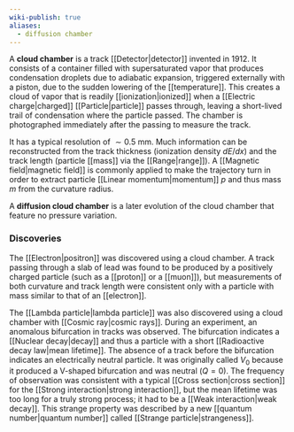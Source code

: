 ```yaml
---
wiki-publish: true
aliases:
  - diffusion chamber
---
```

A **cloud chamber** is a track [[Detector|detector]] invented in 1912. It consists of a container filled with supersaturated vapor that produces condensation droplets due to adiabatic expansion, triggered externally with a piston, due to the sudden lowering of the [[temperature]]. This creates a cloud of vapor that is readily [[ionization|ionized]] when a [[Electric charge|charged]] [[Particle|particle]] passes through, leaving a short-lived trail of condensation where the particle passed. The chamber is photographed immediately after the passing to measure the track.

It has a typical resolution of $\sim 0.5$ mm. Much information can be reconstructed from the track thickness (ionization density $dE/dx$) and the track length (particle [[mass]] via the [[Range|range]]). A [[Magnetic field|magnetic field]] is commonly applied to make the trajectory turn in order to extract particle [[Linear momentum|momentum]] $p$ and thus mass $m$ from the curvature radius.

A **diffusion cloud chamber** is a later evolution of the cloud chamber that feature no pressure variation.
### Discoveries  
The [[Electron|positron]] was discovered using a cloud chamber. A track passing through a slab of lead was found to be produced by a positively charged particle (such as a [[proton]] or a [[muon]]), but measurements of both curvature and track length were consistent only with a particle with mass similar to that of an [[electron]].

The [[Lambda particle|lambda particle]] was also discovered using a cloud chamber with [[Cosmic ray|cosmic rays]]. During an experiment, an anomalous bifurcation in tracks was observed. The bifurcation indicates a [[Nuclear decay|decay]] and thus a particle with a short [[Radioactive decay law|mean lifetime]]. The absence of a track before the bifurcation indicates an electrically neutral particle. It was originally called $V_{0}$ because it produced a V-shaped bifurcation and was neutral ($Q=0$). The frequency of observation was consistent with a typical [[Cross section|cross section]] for the [[Strong interaction|strong interaction]], but the mean lifetime was too long for a truly strong process; it had to be a [[Weak interaction|weak decay]]. This strange property was described by a new [[quantum number|quantum number]] called [[Strange particle|strangeness]].